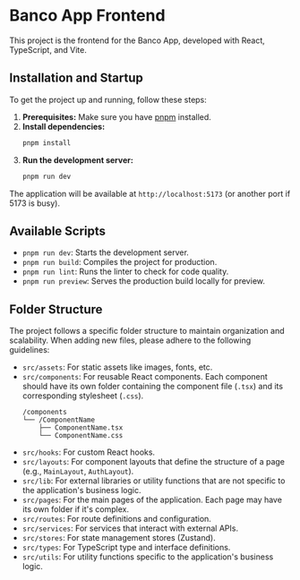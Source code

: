 # Banco App Frontend

This project is the frontend for the Banco App, developed with React, TypeScript, and Vite.

## Installation and Startup

To get the project up and running, follow these steps:

1.  **Prerequisites:** Make sure you have [pnpm](https://pnpm.io/installation) installed.
2.  **Install dependencies:**
    ```bash
    pnpm install
    ```
3.  **Run the development server:**
    ```bash
    pnpm run dev
    ```

The application will be available at `http://localhost:5173` (or another port if 5173 is busy).

## Available Scripts

-   `pnpm run dev`: Starts the development server.
-   `pnpm run build`: Compiles the project for production.
-   `pnpm run lint`: Runs the linter to check for code quality.
-   `pnpm run preview`: Serves the production build locally for preview.

## Folder Structure

The project follows a specific folder structure to maintain organization and scalability. When adding new files, please adhere to the following guidelines:

-   `src/assets`: For static assets like images, fonts, etc.
-   `src/components`: For reusable React components. Each component should have its own folder containing the component file (`.tsx`) and its corresponding stylesheet (`.css`).
    ```
    /components
    └── /ComponentName
        ├── ComponentName.tsx
        └── ComponentName.css
    ```
-   `src/hooks`: For custom React hooks.
-   `src/layouts`: For component layouts that define the structure of a page (e.g., `MainLayout`, `AuthLayout`).
-   `src/lib`: For external libraries or utility functions that are not specific to the application's business logic.
-   `src/pages`: For the main pages of the application. Each page may have its own folder if it's complex.
-   `src/routes`: For route definitions and configuration.
-   `src/services`: For services that interact with external APIs.
-   `src/stores`: For state management stores (Zustand).
-   `src/types`: For TypeScript type and interface definitions.
-   `src/utils`: For utility functions specific to the application's business logic.